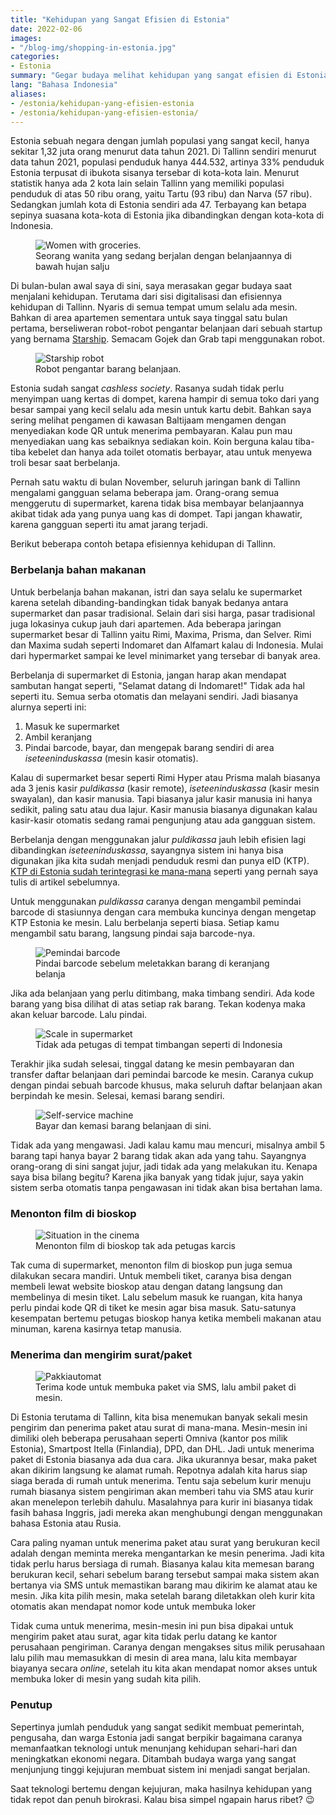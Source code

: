 ```yaml
---
title: "Kehidupan yang Sangat Efisien di Estonia"
date: 2022-02-06
images:
- "/blog-img/shopping-in-estonia.jpg"
categories:
- Estonia
summary: "Gegar budaya melihat kehidupan yang sangat efisien di Estonia berkat teknologi."
lang: "Bahasa Indonesia"
aliases:
- /estonia/kehidupan-yang-efisien-estonia
- /estonia/kehidupan-yang-efisien-estonia/
---
```


Estonia sebuah negara dengan jumlah populasi yang sangat kecil, hanya sekitar 1,32 juta orang menurut data tahun 2021. Di Tallinn sendiri menurut data tahun 2021, populasi penduduk hanya 444.532, artinya 33% penduduk Estonia terpusat di ibukota sisanya tersebar di kota-kota lain. Menurut statistik hanya ada 2 kota lain selain Tallinn yang memiliki populasi penduduk di atas 50 ribu orang, yaitu Tartu (93 ribu) dan Narva (57 ribu). Sedangkan jumlah kota di Estonia sendiri ada 47. Terbayang kan betapa sepinya suasana kota-kota di Estonia jika dibandingkan dengan kota-kota di Indonesia.

<figure class="figure">
<img src="/blog-img/shopping-in-estonia.jpg" class="figure-img img-fluid" alt="Women with groceries." />
<figcaption class="figure-caption text-center">Seorang wanita yang sedang berjalan dengan belanjaannya di bawah hujan salju</figcaption>
</figure>

Di bulan-bulan awal saya di sini, saya merasakan gegar budaya saat menjalani kehidupan. Terutama dari sisi digitalisasi dan efisiennya kehidupan di Tallinn. Nyaris di semua tempat umum selalu ada mesin. Bahkan di area apartemen sementara untuk saya tinggal satu bulan pertama, berseliweran robot-robot pengantar belanjaan dari sebuah startup yang bernama [Starship](https://www.starship.xyz). Semacam Gojek dan Grab tapi menggunakan robot.

<figure class="figure">
<img src="/blog-img/starship.gif" class="figure-img img-fluid" alt="Starship robot" />
<figcaption class="figure-caption text-center">Robot pengantar barang belanjaan.</figcaption>
</figure>

Estonia sudah sangat *cashless society*. Rasanya sudah tidak perlu menyimpan uang kertas di dompet, karena hampir di semua toko dari yang besar sampai yang kecil selalu ada mesin untuk kartu debit. Bahkan saya sering melihat pengamen di kawasan Baltijaam mengamen dengan menyediakan kode QR untuk menerima pembayaran. Kalau pun mau menyediakan uang kas sebaiknya sediakan koin. Koin berguna kalau tiba-tiba kebelet dan hanya ada toilet otomatis berbayar, atau untuk menyewa troli besar saat berbelanja.

Pernah satu waktu di bulan November, seluruh jaringan bank di Tallinn mengalami gangguan selama beberapa jam. Orang-orang semua menggerutu di supermarket, karena tidak bisa membayar belanjaannya akibat tidak ada yang punya uang kas di dompet. Tapi jangan khawatir, karena gangguan seperti itu amat jarang terjadi.

Berikut beberapa contoh betapa efisiennya kehidupan di Tallinn.

### Berbelanja bahan makanan

Untuk berbelanja bahan makanan, istri dan saya selalu ke supermarket karena setelah dibanding-bandingkan tidak banyak bedanya antara supermarket dan pasar tradisional. Selain dari sisi harga, pasar tradisional juga lokasinya cukup jauh dari apartemen. Ada beberapa jaringan supermarket besar di Tallinn yaitu Rimi, Maxima, Prisma, dan Selver. Rimi dan Maxima sudah seperti Indomaret dan Alfamart kalau di Indonesia. Mulai dari hypermarket sampai ke level minimarket yang tersebar di banyak area.

Berbelanja di supermarket di Estonia, jangan harap akan mendapat sambutan hangat seperti, "Selamat datang di Indomaret!" Tidak ada hal seperti itu. Semua serba otomatis dan melayani sendiri. Jadi biasanya alurnya seperti ini:
1. Masuk ke supermarket
2. Ambil keranjang
3. Pindai barcode, bayar, dan mengepak barang sendiri di area *iseteeninduskassa* (mesin kasir otomatis).

Kalau di supermarket besar seperti Rimi Hyper atau Prisma malah biasanya ada 3 jenis kasir *puldikassa* (kasir remote), *iseteeninduskassa* (kasir mesin swayalan), dan kasir manusia. Tapi biasanya jalur kasir manusia ini hanya sedikit, paling satu atau dua lajur. Kasir manusia biasanya digunakan kalau kasir-kasir otomatis sedang ramai pengunjung atau ada gangguan sistem.

Berbelanja dengan menggunakan jalur *puldikassa* jauh lebih efisien lagi dibandingkan *iseteeninduskassa*, sayangnya sistem ini hanya bisa digunakan jika kita sudah menjadi penduduk resmi dan punya eID (KTP). [KTP di Estonia sudah terintegrasi ke mana-mana](/estonia/ektp-yang-sesungguhnya) seperti yang pernah saya tulis di artikel sebelumnya.

Untuk menggunakan *puldikassa* caranya dengan mengambil pemindai barcode di stasiunnya dengan cara membuka kuncinya dengan mengetap KTP Estonia ke mesin. Lalu berbelanja seperti biasa. Setiap kamu mengambil satu barang, langsung pindai saja barcode-nya.

<figure class="figure">
<img src="/blog-img/self-scanner.jpg" class="figure-img img-fluid" alt="Pemindai barcode" />
<figcaption class="figure-caption text-center">Pindai barcode sebelum meletakkan barang di keranjang belanja</figcaption>
</figure>

Jika ada belanjaan yang perlu ditimbang, maka timbang sendiri. Ada kode barang yang bisa dilihat di atas setiap rak barang. Tekan kodenya maka akan keluar barcode. Lalu pindai.

<figure class="figure">
<img src="/blog-img/self-scale.jpg" class="figure-img img-fluid" alt="Scale in supermarket" />
<figcaption class="figure-caption text-center">Tidak ada petugas di tempat timbangan seperti di Indonesia</figcaption>
</figure>

Terakhir jika sudah selesai, tinggal datang ke mesin pembayaran dan transfer daftar belanjaan dari pemindai barcode ke mesin. Caranya cukup dengan pindai sebuah barcode khusus, maka seluruh daftar belanjaan akan berpindah ke mesin. Selesai, kemasi barang sendiri.

<figure class="figure">
<img src="/blog-img/iseteeninduskassa.jpg" class="figure-img img-fluid" alt="Self-service machine" />
<figcaption class="figure-caption text-center">Bayar dan kemasi barang belanjaan di sini.</figcaption>
</figure>

Tidak ada yang mengawasi. Jadi kalau kamu mau mencuri, misalnya ambil 5 barang tapi hanya bayar 2 barang tidak akan ada yang tahu. Sayangnya orang-orang di sini sangat jujur, jadi tidak ada yang melakukan itu. Kenapa saya bisa bilang begitu? Karena jika banyak yang tidak jujur, saya yakin sistem serba otomatis tanpa pengawasan ini tidak akan bisa bertahan lama.

### Menonton film di bioskop

<figure class="figure">
<img src="/blog-img/cinamon-kino.gif" class="figure-img img-fluid" alt="Situation in the cinema" />
<figcaption class="figure-caption text-center">Menonton film di bioskop tak ada petugas karcis</figcaption>
</figure>

Tak cuma di supermarket, menonton film di bioskop pun juga semua dilakukan secara mandiri. Untuk membeli tiket, caranya bisa dengan membeli lewat website bioskop atau dengan datang langsung dan membelinya di mesin tiket. Lalu sebelum masuk ke ruangan, kita hanya perlu pindai kode QR di tiket ke mesin agar bisa masuk. Satu-satunya kesempatan bertemu petugas bioskop hanya ketika membeli makanan atau minuman, karena kasirnya tetap manusia.

### Menerima dan mengirim surat/paket

<figure class="figure">
<img src="/blog-img/smartpost-itella.jpg" class="figure-img img-fluid" alt="Pakkiautomat" />
<figcaption class="figure-caption text-center">Terima kode untuk membuka paket via SMS, lalu ambil paket di mesin.</figcaption>
</figure>

Di Estonia terutama di Tallinn, kita bisa menemukan banyak sekali mesin pengirim dan penerima paket atau surat di mana-mana. Mesin-mesin ini dimiliki oleh beberapa perusahaan seperti Omniva (kantor pos milik Estonia), Smartpost Itella (Finlandia), DPD, dan DHL. Jadi untuk menerima paket di Estonia biasanya ada dua cara. Jika ukurannya besar, maka paket akan dikirim langsung ke alamat rumah. Repotnya adalah kita harus siap siaga berada di rumah untuk menerima. Tentu saja sebelum kurir menuju rumah biasanya sistem pengiriman akan memberi tahu via SMS atau kurir akan menelepon terlebih dahulu. Masalahnya para kurir ini biasanya tidak fasih bahasa Inggris, jadi mereka akan menghubungi dengan menggunakan bahasa Estonia atau Rusia.

Cara paling nyaman untuk menerima paket atau surat yang berukuran kecil adalah dengan meminta mereka mengantarkan ke mesin penerima. Jadi kita tidak perlu harus bersiaga di rumah. Biasanya kalau kita memesan barang berukuran kecil, sehari sebelum barang tersebut sampai maka sistem akan bertanya via SMS untuk memastikan barang mau dikirim ke alamat atau ke mesin. Jika kita pilih mesin, maka setelah barang diletakkan oleh kurir kita otomatis akan mendapat nomor kode untuk membuka loker

Tidak cuma untuk menerima, mesin-mesin ini pun bisa dipakai untuk mengirim paket atau surat, agar kita tidak perlu datang ke kantor perusahaan pengiriman. Caranya dengan mengakses situs milik perusahaan lalu pilih mau memasukkan di mesin di area mana, lalu kita membayar biayanya secara *online*, setelah itu kita akan mendapat nomor akses untuk membuka loker di mesin yang sudah kita pilih.

### Penutup

Sepertinya jumlah penduduk yang sangat sedikit membuat pemerintah, pengusaha, dan warga Estonia jadi sangat berpikir bagaimana caranya memanfaatkan teknologi untuk menunjang kehidupan sehari-hari dan meningkatkan ekonomi negara. Ditambah budaya warga yang sangat menjunjung tinggi kejujuran membuat sistem ini menjadi sangat berjalan.

Saat teknologi bertemu dengan kejujuran, maka hasilnya kehidupan yang tidak repot dan penuh birokrasi. Kalau bisa simpel ngapain harus ribet? 😉 

